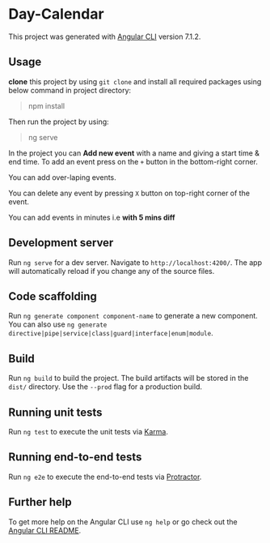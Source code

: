 # Day-Calendar

This project was generated with [Angular CLI](https://github.com/angular/angular-cli) version 7.1.2.

## Usage

**clone** this project by using `git clone` and install all required packages using below command in project directory:
> npm install

Then run the project by using:
> ng serve

In the project you can **Add new event** with a name and giving a start time & end time. To add an event press on the `+` button in the bottom-right corner.

You can add over-laping events.

You can delete any event by pressing `X` button on top-right corner of the event.

You can add events in minutes i.e **with 5 mins diff**

## Development server

Run `ng serve` for a dev server. Navigate to `http://localhost:4200/`. The app will automatically reload if you change any of the source files.

## Code scaffolding

Run `ng generate component component-name` to generate a new component. You can also use `ng generate directive|pipe|service|class|guard|interface|enum|module`.

## Build

Run `ng build` to build the project. The build artifacts will be stored in the `dist/` directory. Use the `--prod` flag for a production build.

## Running unit tests

Run `ng test` to execute the unit tests via [Karma](https://karma-runner.github.io).

## Running end-to-end tests

Run `ng e2e` to execute the end-to-end tests via [Protractor](http://www.protractortest.org/).

## Further help

To get more help on the Angular CLI use `ng help` or go check out the [Angular CLI README](https://github.com/angular/angular-cli/blob/master/README.md).
